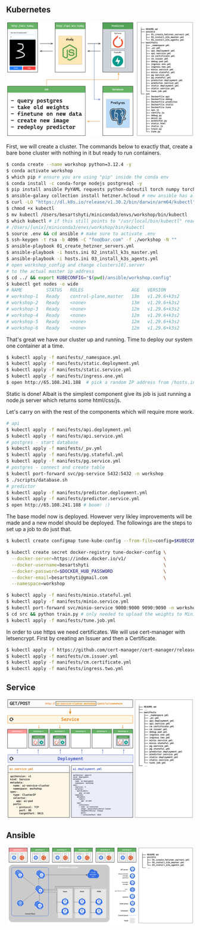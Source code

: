 ## Kubernetes

![overview](./_assets/overview.png)

First, we will create a cluster. The commands below to exactly that,
create a bare bone cluster with nothing in it but ready to run containers.

```sh
$ conda create --name workshop python=3.12.4 -y
$ conda activate workshop
$ which pip # ensure you are using "pip" inside the conda env
$ conda install -c conda-forge nodejs postgresql -y
$ pip install ansible PyYAML requests python-dateutil torch numpy torchvision Flask psycopg2-binary
$ ansible-galaxy collection install hetzner.hcloud # new ansible has already hetzner
$ curl -LO "https://dl.k8s.io/release/v1.30.2/bin/darwin/arm64/kubectl"
$ chmod +x kubectl
$ mv kubectl /Users/besartshyti/miniconda3/envs/workshop/bin/kubectl
$ which kubectl # if this still points to "/usr/local/bin/kubectl" reactivate conda
# /Users/[unix]/miniconda3/envs/workshop/bin/kubectl
$ source .env && cd ansible # make sure to activate .env
$ ssh-keygen -t rsa -b 4096 -C "foo@bar.com" -f ./workshop -N ""
$ ansible-playbook 01_create_hetzner_servers.yml
$ ansible-playbook -i hosts.ini 02_install_k3s_master.yml
$ ansible-playbook -i hosts.ini 03_install_k3s_agents.yml
# open workshop_config and change clusters[0].server
# to the actual master ip address
$ cd ../ && export KUBECONFIG="$(pwd)/ansible/workshop.config"
$ kubectl get nodes -o wide
# NAME         STATUS   ROLES                  AGE   VERSION
# workshop-1   Ready    control-plane,master   13m   v1.29.6+k3s2
# workshop-2   Ready    <none>                 13m   v1.29.6+k3s2
# workshop-3   Ready    <none>                 12m   v1.29.6+k3s2
# workshop-4   Ready    <none>                 12m   v1.29.6+k3s2
# workshop-5   Ready    <none>                 12m   v1.29.6+k3s2
# workshop-6   Ready    <none>                 12m   v1.29.6+k3s2
```

That's great we have our cluster up and running. Time to deploy
our system one container at a time.

```sh
$ kubectl apply -f manifests/_namespace.yml
$ kubectl apply -f manifests/static.deployment.yml
$ kubectl apply -f manifests/static.service.yml
$ kubectl apply -f manifests/ingress.one.yml
$ open http://65.108.241.188  # pick a random IP address from /hosts.ini
```

Static is done! Albait is the simplest component give its job
is just running a node.js server which returns some html/css/js.

Let's carry on with the rest of the components which will require
more work.

```sh
# api
$ kubectl apply -f manifests/api.deployment.yml
$ kubectl apply -f manifests/api.service.yml
# postgres - start database
$ kubectl apply -f manifests/_pv.yml
$ kubectl apply -f manifests/pg.stateful.yml
$ kubectl apply -f manifests/pg.service.yml
# postgres - connect and create table
$ kubectl port-forward svc/pg-service 5432:5432 -n workshop
$ ./scripts/database.sh
# predictor
$ kubectl apply -f manifests/predictor.deployment.yml
$ kubectl apply -f manifests/predictor.service.yml
$ open http://65.108.241.188 # boom! :)
```

The base model now is deployed. However very likley improvements
will be made and a new model should be deployed. The followings
are the steps to set up a job to do just that.

```sh
$ kubectl create configmap tune-kube-config --from-file=config=$KUBECONFIG -n workshop
```

```sh
$ kubectl create secret docker-registry tune-docker-config \
  --docker-server=https://index.docker.io/v1/              \
  --docker-username=besartshyti                            \
  --docker-password=$DOCKER_HUB_PASSWORD                   \
  --docker-email=besartshyti@gmail.com                     \
  --namespace=workshop
```

```sh
$ kubectl apply -f manifests/minio.stateful.yml
$ kubectl apply -f manifests/minio.service.yml
$ kubectl port-forward svc/minio-service 9000:9000 9090:9090 -n workshop
$ cd src && python train.py # only needed to upload the weights to Minio
$ kubectl apply -f manifests/tune.job.yml
```

In order to use https we need certificates. We will use cert-manager
with letsencrypt. First by creating an Issuer and then a Certificate.

```sh
$ kubectl apply -f https://github.com/cert-manager/cert-manager/releases/download/v1.15.1/cert-manager.yaml
$ kubectl apply -f manifests/cm.issuer.yml
$ kubectl apply -f manifests/cm.certificate.yml
$ kubectl apply -f manifests/ingress.two.yml
```

## Service

![service](./_assets/service.png)

## Ansible

![ansible](./_assets/ansible.png)
